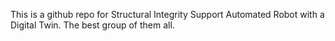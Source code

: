This is a github repo for Structural Integrity Support Automated Robot with a Digital Twin. The best group of them all.
